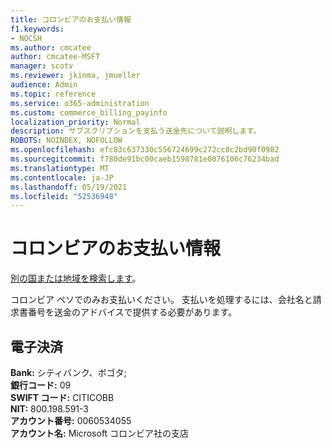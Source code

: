 ```yaml
---
title: コロンビアのお支払い情報
f1.keywords:
- NOCSH
ms.author: cmcatee
author: cmcatee-MSFT
manager: scotv
ms.reviewer: jkinma, jmueller
audience: Admin
ms.topic: reference
ms.service: o365-administration
ms.custom: commerce_billing_payinfo
localization_priority: Normal
description: サブスクリプションを支払う送金先について説明します。
ROBOTS: NOINDEX, NOFOLLOW
ms.openlocfilehash: efc83c637330c556724699c272cc0c2bd90f0982
ms.sourcegitcommit: f780de91bc00caeb1598781e0076106c76234bad
ms.translationtype: MT
ms.contentlocale: ja-JP
ms.lasthandoff: 05/19/2021
ms.locfileid: "52536948"
---
```

# <a name="payment-information-for-colombia"></a>コロンビアのお支払い情報

[別の国または地域を検索します](../billing-and-payments/pay-for-your-subscription.md)。

コロンビア ペソでのみお支払いください。 支払いを処理するには、会社名と請求書番号を送金のアドバイスで提供する必要があります。

## <a name="electronic-funds-transfer"></a>電子決済

**Bank:** シティバンク、ボゴタ;  
**銀行コード:** 09  
**SWIFT コード:** CITICOBB  
**NIT:** 800.198.591-3  
**アカウント番号:** 0060534055  
**アカウント名:** Microsoft コロンビア社の支店
